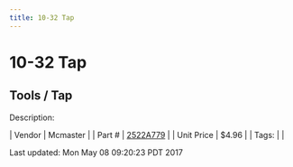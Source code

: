 ```yaml
---
title: 10-32 Tap
---
```


# 10-32 Tap
## Tools / Tap
Description: 	 

| Vendor | Mcmaster | 
| Part # | [2522A779](https://www.mcmaster.com/#2522A779) | 
| Unit Price | $4.96 | 
| Tags: |  | 

Last updated: Mon May 08 09:20:23 PDT 2017